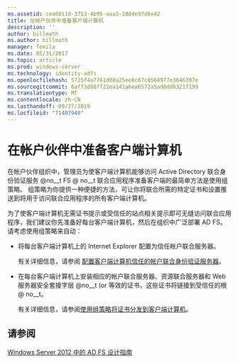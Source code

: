 ```yaml
---
ms.assetid: cea6011d-3753-4b95-aaa5-38d4e97d6e42
title: 在帐户伙伴中准备客户端计算机
description: ''
author: billmath
ms.author: billmath
manager: femila
ms.date: 05/31/2017
ms.topic: article
ms.prod: windows-server
ms.technology: identity-adfs
ms.openlocfilehash: 5725f4a7761d08a25ee8c67c0568977e3646397e
ms.sourcegitcommit: 6aff3d88ff22ea141a6ea6572a5ad8dd6321f199
ms.translationtype: MT
ms.contentlocale: zh-CN
ms.lasthandoff: 09/27/2019
ms.locfileid: "71407940"
---
```

# <a name="prepare-client-computers-in-the-account-partner"></a>在帐户伙伴中准备客户端计算机

在帐户伙伴组织中，管理员为使客户端计算机能够访问 Active Directory 联合身份验证服务 @no__t FS @ no__t 联合应用程序准备客户端的最简单方法是使用组策略。 组策略为你提供一种便捷的方法，可让你将联合所需的特定证书和设置推送到将用于访问联合应用程序的所有客户端计算机。  
  
为了使客户端计算机无需证书提示或受信任的站点相关提示即可无缝访问联合应用程序，我们建议你先准备好每台客户端计算机，然后在组织中广泛部署 AD FS。 请考虑使用组策略来自动：  
  
-   将每台客户端计算机上的 Internet Explorer 配置为信任帐户联合服务器。  
  
    有关详细信息，请参阅 [配置客户端计算机信任的帐户联合身份验证服务器](../../ad-fs/deployment/Configure-Client-Computers-to-Trust-the-Account-Federation-Server.md)。  
  
-   在每台客户端计算机上安装相应的帐户联合服务器、资源联合服务器和 Web 服务器安全套接字层 @no__t \(or 等效的证书，这些证书将链接到受信任的根 @ no__t。  
  
    有关详细信息，请参阅[使用组策略将证书分发到客户端计算机](../../ad-fs/deployment/Distribute-Certificates-to-Client-Computers-by-Using-Group-Policy.md)。  
  

## <a name="see-also"></a>请参阅
[Windows Server 2012 中的 AD FS 设计指南](AD-FS-Design-Guide-in-Windows-Server-2012.md)
